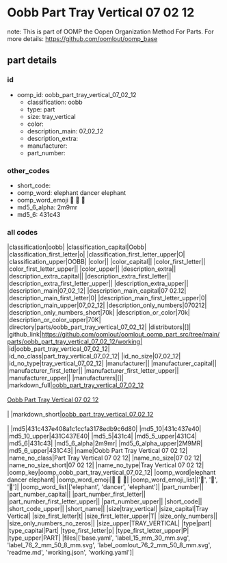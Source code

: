 # Oobb Part Tray Vertical 07 02 12  

note: This is part of OOMP the Oopen Organization Method For Parts. For more details: https://github.com/oomlout/oomp_base

##  part details





### id
* oomp_id: oobb_part_tray_vertical_07_02_12
  * classification: oobb
  * type: part
  * size: tray_vertical
  * color: 
  * description_main: 07_02_12
  * description_extra: 
  * manufacturer: 
  * part_number: 

### other_codes
* short_code: 
* oomp_word: elephant dancer elephant
* oomp_word_emoji :elephant: :dancer: :elephant:
* md5_6_alpha: 2m9mr
* md5_6: 431c43

### all codes 
|classification|oobb|
|classification_capital|Oobb|
|classification_first_letter|o|
|classification_first_letter_upper|O|
|classification_upper|OOBB|
|color||
|color_capital||
|color_first_letter||
|color_first_letter_upper||
|color_upper||
|description_extra||
|description_extra_capital||
|description_extra_first_letter||
|description_extra_first_letter_upper||
|description_extra_upper||
|description_main|07_02_12|
|description_main_capital|07 02.12|
|description_main_first_letter|0|
|description_main_first_letter_upper|0|
|description_main_upper|07_02_12|
|description_only_numbers|070212|
|description_only_numbers_short|70k|
|description_or_color|70k|
|description_or_color_upper|70K|
|directory|parts/oobb_part_tray_vertical_07_02_12|
|distributors|[]|
|github_link|https://github.com/oomlout/oomlout_oomp_part_src/tree/main/parts/oobb_part_tray_vertical_07_02_12/working|
|id|oobb_part_tray_vertical_07_02_12|
|id_no_class|part_tray_vertical_07_02_12|
|id_no_size|07_02_12|
|id_no_type|tray_vertical_07_02_12|
|manufacturer||
|manufacturer_capital||
|manufacturer_first_letter||
|manufacturer_first_letter_upper||
|manufacturer_upper||
|manufacturers|[]|
|markdown_full|[oobb_part_tray_vertical_07_02_12](https://github.com/oomlout/oomlout_oomp_part_src/tree/main/parts/oobb_part_tray_vertical_07_02_12/working)<br>[](https://github.com/oomlout/oomlout_oomp_part_src/tree/main/parts/oobb_part_tray_vertical_07_02_12/working)<br>[Oobb Part Tray Vertical 07 02 12](https://github.com/oomlout/oomlout_oomp_part_src/tree/main/parts/oobb_part_tray_vertical_07_02_12/working)<br><br>|
|markdown_short|[oobb_part_tray_vertical_07_02_12](https://github.com/oomlout/oomlout_oomp_part_src/tree/main/parts/oobb_part_tray_vertical_07_02_12/working)<br><br>|
|md5|431c437e408a1c1ccfa3178edb9c6d80|
|md5_10|431c437e40|
|md5_10_upper|431C437E40|
|md5_5|431c4|
|md5_5_upper|431C4|
|md5_6|431c43|
|md5_6_alpha|2m9mr|
|md5_6_alpha_upper|2M9MR|
|md5_6_upper|431C43|
|name|Oobb Part Tray Vertical 07 02 12|
|name_no_class|Part Tray Vertical 07 02 12|
|name_no_size|07 02 12|
|name_no_size_short|07 02 12|
|name_no_type|Tray Vertical 07 02 12|
|oomp_key|oomp_oobb_part_tray_vertical_07_02_12|
|oomp_word|elephant dancer elephant|
|oomp_word_emoji|:elephant: :dancer: :elephant:|
|oomp_word_emoji_list|[':elephant:', ':dancer:', ':elephant:']|
|oomp_word_list|['elephant', 'dancer', 'elephant']|
|part_number||
|part_number_capital||
|part_number_first_letter||
|part_number_first_letter_upper||
|part_number_upper||
|short_code||
|short_code_upper||
|short_name||
|size|tray_vertical|
|size_capital|Tray Vertical|
|size_first_letter|t|
|size_first_letter_upper|T|
|size_only_numbers||
|size_only_numbers_no_zeros||
|size_upper|TRAY_VERTICAL|
|type|part|
|type_capital|Part|
|type_first_letter|p|
|type_first_letter_upper|P|
|type_upper|PART|
|files|['base.yaml', 'label_15_mm_30_mm.svg', 'label_76_2_mm_50_8_mm.svg', 'label_oomlout_76_2_mm_50_8_mm.svg', 'readme.md', 'working.json', 'working.yaml']|

